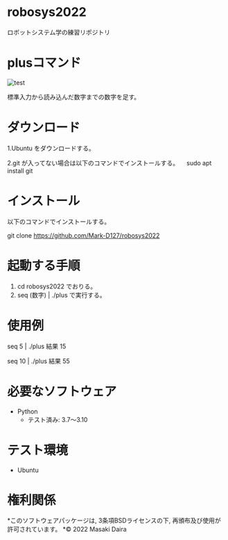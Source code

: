 # robosys2022
ロボットシステム学の練習リポジトリ

# plusコマンド
![test](https://github.com/Mark-D127/robosys2022/actions/workflows/test.yml/badge.svg)

標準入力から読み込んだ数字までの数字を足す。

# ダウンロード

1.Ubuntu をダウンロードする。

2.git が入ってない場合は以下のコマンドでインストールする。
　sudo apt install git

# インストール

以下のコマンドでインストールする。

git clone https://github.com/Mark-D127/robosys2022 

# 起動する手順
1. cd robosys2022 でおりる。
2. seq (数字) | ./plus で実行する。

# 使用例

seq 5 | ./plus
結果
15

seq 10 | ./plus
結果
55

# 必要なソフトウェア
* Python
  * テスト済み: 3.7～3.10

# テスト環境
* Ubuntu

# 権利関係
*このソフトウェアパッケージは, 3条項BSDライセンスの下, 再頒布及び使用が許可されています。
*© 2022 Masaki Daira
